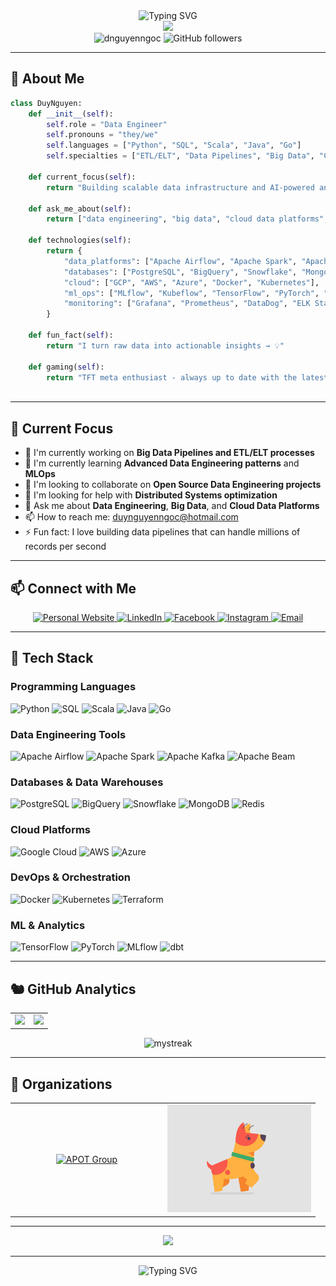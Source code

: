 <div align="center">
  <img src="https://readme-typing-svg.herokuapp.com?font=Fira+Code&pause=1000&color=00D9FF&center=true&vCenter=true&width=435&lines=Hi+there%2C+I'm+Duy+Nguyen+%F0%9F%91%8B;Data+Engineer+%F0%9F%9A%80;Big+Data+%26+AI+Enthusiast+%F0%9F%A4%96;Building+Scalable+Data+Pipelines+%F0%9F%93%9A" alt="Typing SVG" />
</div>

<div align="center">
  <img src="https://capsule-render.vercel.app/api?type=waving&color=gradient&customColorList=6,11,20&height=200&section=header&text=Duy%20Nguyen&fontSize=60&fontAlignY=35&desc=Data%20Engineer%20%7C%20Big%20Data%20Specialist&descAlignY=55&descAlign=center" />
</div>

<div align="center">
  <img src="https://komarev.com/ghpvc/?username=dnguyenngoc&label=Profile%20views&color=0e75b6&style=flat" alt="dnguyenngoc" />
  <img src="https://img.shields.io/github/followers/dnguyenngoc?label=Followers&style=social" alt="GitHub followers" />
</div>

---

## 🚀 About Me

```python
class DuyNguyen:
    def __init__(self):
        self.role = "Data Engineer"
        self.pronouns = "they/we"
        self.languages = ["Python", "SQL", "Scala", "Java", "Go"]
        self.specialties = ["ETL/ELT", "Data Pipelines", "Big Data", "Cloud Computing"]
        
    def current_focus(self):
        return "Building scalable data infrastructure and AI-powered analytics"
    
    def ask_me_about(self):
        return ["data engineering", "big data", "cloud data platforms", "ML pipelines"]
    
    def technologies(self):
        return {
            "data_platforms": ["Apache Airflow", "Apache Spark", "Apache Kafka", "Apache Beam"],
            "databases": ["PostgreSQL", "BigQuery", "Snowflake", "MongoDB", "Redis"],
            "cloud": ["GCP", "AWS", "Azure", "Docker", "Kubernetes"],
            "ml_ops": ["MLflow", "Kubeflow", "TensorFlow", "PyTorch", "Apache Airflow"],
            "monitoring": ["Grafana", "Prometheus", "DataDog", "ELK Stack"]
        }
    
    def fun_fact(self):
        return "I turn raw data into actionable insights → 💡"

    def gaming(self):
        return "TFT meta enthusiast - always up to date with the latest strategies! 🎮"
    
```

---

## 🎯 Current Focus

- 🔭 I'm currently working on **Big Data Pipelines and ETL/ELT processes**
- 🌱 I'm currently learning **Advanced Data Engineering patterns** and **MLOps**
- 🎱 I'm looking to collaborate on **Open Source Data Engineering projects**
- 💯 I'm looking for help with **Distributed Systems optimization**
- 🎉 Ask me about **Data Engineering**, **Big Data**, and **Cloud Data Platforms**
- 📫 How to reach me: [duynguyenngoc@hotmail.com](mailto:duynguyenngoc@hotmail.com)
- ⚡ Fun fact: I love building data pipelines that can handle millions of records per second

---

## 📫 Connect with Me

<div align="center">
  <a href="https://duynguyenngoc.com" target="_blank">
    <img src="https://img.shields.io/badge/Website-FF5722?style=for-the-badge&logo=google-chrome&logoColor=white" alt="Personal Website" />
  </a>
  <a href="https://www.linkedin.com/in/dnguyenngoc/" target="_blank">
    <img src="https://img.shields.io/badge/LinkedIn-0077B5?style=for-the-badge&logo=linkedin&logoColor=white" alt="LinkedIn" />
  </a>
  <a href="https://www.facebook.com/dan00pot" target="_blank">
    <img src="https://img.shields.io/badge/Facebook-1877F2?style=for-the-badge&logo=facebook&logoColor=white" alt="Facebook" />
  </a>
  <a href="https://www.instagram.com/duy.nguyen.ngoc/" target="_blank">
    <img src="https://img.shields.io/badge/Instagram-E4405F?style=for-the-badge&logo=instagram&logoColor=white" alt="Instagram" />
  </a>
  <a href="mailto:duynguyenngoc@hotmail.com" target="_blank">
    <img src="https://img.shields.io/badge/Email-D14836?style=for-the-badge&logo=gmail&logoColor=white" alt="Email" />
  </a>
</div>

---

## 🥇 Tech Stack

### Programming Languages
![Python](https://img.shields.io/badge/Python-3776AB?style=for-the-badge&logo=python&logoColor=white)
![SQL](https://img.shields.io/badge/SQL-336791?style=for-the-badge&logo=postgresql&logoColor=white)
![Scala](https://img.shields.io/badge/Scala-DC322F?style=for-the-badge&logo=scala&logoColor=white)
![Java](https://img.shields.io/badge/Java-ED8B00?style=for-the-badge&logo=openjdk&logoColor=white)
![Go](https://img.shields.io/badge/Go-00ADD8?style=for-the-badge&logo=go&logoColor=white)

### Data Engineering Tools
![Apache Airflow](https://img.shields.io/badge/Apache%20Airflow-017CEE?style=for-the-badge&logo=apache-airflow&logoColor=white)
![Apache Spark](https://img.shields.io/badge/Apache%20Spark-E25A1C?style=for-the-badge&logo=apache-spark&logoColor=white)
![Apache Kafka](https://img.shields.io/badge/Apache%20Kafka-231F20?style=for-the-badge&logo=apache-kafka&logoColor=white)
![Apache Beam](https://img.shields.io/badge/Apache%20Beam-FF6B35?style=for-the-badge&logo=apache-beam&logoColor=white)

### Databases & Data Warehouses
![PostgreSQL](https://img.shields.io/badge/PostgreSQL-316192?style=for-the-badge&logo=postgresql&logoColor=white)
![BigQuery](https://img.shields.io/badge/BigQuery-4285F4?style=for-the-badge&logo=google-bigquery&logoColor=white)
![Snowflake](https://img.shields.io/badge/Snowflake-29B5E8?style=for-the-badge&logo=snowflake&logoColor=white)
![MongoDB](https://img.shields.io/badge/MongoDB-4EA94B?style=for-the-badge&logo=mongodb&logoColor=white)
![Redis](https://img.shields.io/badge/Redis-DC382D?style=for-the-badge&logo=redis&logoColor=white)

### Cloud Platforms
![Google Cloud](https://img.shields.io/badge/Google_Cloud-4285F4?style=for-the-badge&logo=google-cloud&logoColor=white)
![AWS](https://img.shields.io/badge/Amazon_AWS-232F3E?style=for-the-badge&logo=amazon-aws&logoColor=white)
![Azure](https://img.shields.io/badge/Microsoft_Azure-0078D4?style=for-the-badge&logo=microsoft-azure&logoColor=white)

### DevOps & Orchestration
![Docker](https://img.shields.io/badge/Docker-2496ED?style=for-the-badge&logo=docker&logoColor=white)
![Kubernetes](https://img.shields.io/badge/kubernetes-326CE5?style=for-the-badge&logo=kubernetes&logoColor=white)
![Terraform](https://img.shields.io/badge/Terraform-7B42BC?style=for-the-badge&logo=terraform&logoColor=white)

### ML & Analytics
![TensorFlow](https://img.shields.io/badge/TensorFlow-FF6F00?style=for-the-badge&logo=tensorflow&logoColor=white)
![PyTorch](https://img.shields.io/badge/PyTorch-EE4C2C?style=for-the-badge&logo=pytorch&logoColor=white)
![MLflow](https://img.shields.io/badge/MLflow-0194E2?style=for-the-badge&logo=mlflow&logoColor=white)
![dbt](https://img.shields.io/badge/dbt-FF6944?style=for-the-badge&logo=dbt&logoColor=white)

---

## 🐿️ GitHub Analytics

<div align="center">
  <table>
    <tr>
      <td align="center" width="50%">
        <img height="180em" src="https://github-readme-stats.vercel.app/api?username=dnguyenngoc&show_icons=true&theme=tokyonight&include_all_commits=true&count_private=true"/>
      </td>
      <td align="center" width="50%">
        <img height="180em" src="https://github-readme-stats.vercel.app/api/top-langs/?username=dnguyenngoc&layout=compact&langs_count=8&theme=tokyonight"/>
      </td>
    </tr>
  </table>
</div>

<div align="center">
  <img src="https://github-readme-streak-stats.herokuapp.com/?user=dnguyenngoc&theme=tokyonight" alt="mystreak"/>
</div>

---

## 🏢 Organizations

<div align="center">
  <table>
    <tr>
      <td align="center" width="50%">
        <a href="https://github.com/apot-group" target="_blank">
          <img src="https://img.shields.io/badge/APOT%20Group-000000?style=for-the-badge&logo=github&logoColor=white" alt="APOT Group" />
        </a>
      </td>
      <td align="center" width="50%">
        <img src="dog.gif" width="230" alt="Cute Dog Animation" />
      </td>
    </tr>
  </table>
</div>

---

<div align="center">
  <img src="https://capsule-render.vercel.app/api?type=waving&color=gradient&customColorList=6,11,20&height=100&section=footer" />
</div>

---

<div align="center">
  <img src="https://readme-typing-svg.herokuapp.com?font=Fira+Code&pause=1000&color=00D9FF&center=true&vCenter=true&width=435&lines=Thanks+for+visiting!+%F0%9F%98%8A;Let's+build+amazing+data+infra!+%F0%9F%9A%80" alt="Typing SVG" />
</div>
